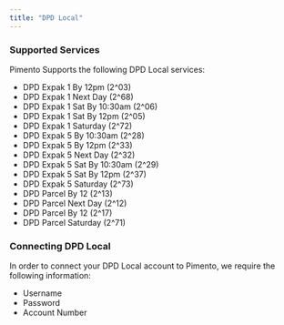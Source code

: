 ```yaml
---
title: "DPD Local"
---
```


### Supported Services

Pimento Supports the following DPD Local services:

- DPD Expak 1 By 12pm (2^03)
- DPD Expak 1 Next Day (2^68)
- DPD Expak 1 Sat By 10:30am (2^06)
- DPD Expak 1 Sat By 12pm (2^05)
- DPD Expak 1 Saturday (2^72)
- DPD Expak 5 By 10:30am (2^28)
- DPD Expak 5 By 12pm (2^33)
- DPD Expak 5 Next Day (2^32)
- DPD Expak 5 Sat By 10:30am (2^29)
- DPD Expak 5 Sat By 12pm (2^37)
- DPD Expak 5 Saturday (2^73)
- DPD Parcel By 12 (2^13)
- DPD Parcel Next Day (2^12)
- DPD Parcel By 12 (2^17)
- DPD Parcel Saturday (2^71)

### Connecting DPD Local

In order to connect your DPD Local account to Pimento, we require the following information:

- Username
- Password
- Account Number
